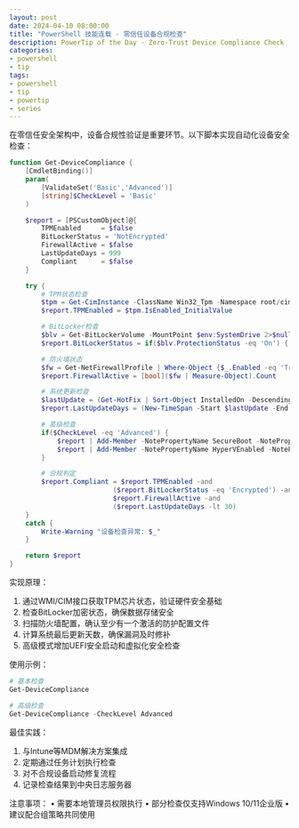 ```yaml
---
layout: post
date: 2024-04-10 08:00:00
title: "PowerShell 技能连载 - 零信任设备合规检查"
description: PowerTip of the Day - Zero-Trust Device Compliance Check
categories:
- powershell
- tip
tags:
- powershell
- tip
- powertip
- series
---
```

在零信任安全架构中，设备合规性验证是重要环节。以下脚本实现自动化设备安全检查：

```powershell
function Get-DeviceCompliance {
    [CmdletBinding()]
    param(
        [ValidateSet('Basic','Advanced')]
        [string]$CheckLevel = 'Basic'
    )

    $report = [PSCustomObject]@{
        TPMEnabled     = $false
        BitLockerStatus = 'NotEncrypted'
        FirewallActive = $false
        LastUpdateDays = 999
        Compliant      = $false
    }

    try {
        # TPM状态检查
        $tpm = Get-CimInstance -ClassName Win32_Tpm -Namespace root/cimv2/Security/MicrosoftTpm
        $report.TPMEnabled = $tpm.IsEnabled_InitialValue

        # BitLocker检查
        $blv = Get-BitLockerVolume -MountPoint $env:SystemDrive 2>$null
        $report.BitLockerStatus = if($blv.ProtectionStatus -eq 'On') {'Encrypted'} else {'NotEncrypted'}

        # 防火墙状态
        $fw = Get-NetFirewallProfile | Where-Object {$_.Enabled -eq 'True'}
        $report.FirewallActive = [bool]($fw | Measure-Object).Count

        # 系统更新检查
        $lastUpdate = (Get-HotFix | Sort-Object InstalledOn -Descending | Select-Object -First 1).InstalledOn
        $report.LastUpdateDays = (New-TimeSpan -Start $lastUpdate -End (Get-Date)).Days

        # 高级检查
        if($CheckLevel -eq 'Advanced') {
            $report | Add-Member -NotePropertyName SecureBoot -NotePropertyValue (Confirm-SecureBootUEFI)
            $report | Add-Member -NotePropertyName HyperVEnabled -NotePropertyValue (Get-WindowsOptionalFeature -Online -FeatureName Microsoft-Hyper-V).State
        }

        # 合规判定
        $report.Compliant = $report.TPMEnabled -and
                          ($report.BitLockerStatus -eq 'Encrypted') -and
                          $report.FirewallActive -and
                          ($report.LastUpdateDays -lt 30)
    }
    catch {
        Write-Warning "设备检查异常: $_"
    }

    return $report
}
```

实现原理：
1. 通过WMI/CIM接口获取TPM芯片状态，验证硬件安全基础
2. 检查BitLocker加密状态，确保数据存储安全
3. 扫描防火墙配置，确认至少有一个激活的防护配置文件
4. 计算系统最后更新天数，确保漏洞及时修补
5. 高级模式增加UEFI安全启动和虚拟化安全检查

使用示例：
```powershell
# 基本检查
Get-DeviceCompliance

# 高级检查
Get-DeviceCompliance -CheckLevel Advanced
```

最佳实践：
1. 与Intune等MDM解决方案集成
2. 定期通过任务计划执行检查
3. 对不合规设备启动修复流程
4. 记录检查结果到中央日志服务器

注意事项：
• 需要本地管理员权限执行
• 部分检查仅支持Windows 10/11企业版
• 建议配合组策略共同使用